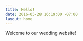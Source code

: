 ```yaml
---
title: Hello!
date: 2016-05-28 16:19:00 -07:00
layout: home
---
```


Welcome to our wedding website!